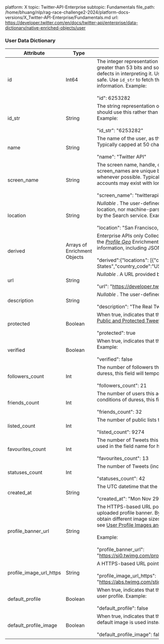 platform: X
topic: Twitter-API-Enterprise
subtopic: Fundamentals
file_path: /home/bhuang/nlp/rag-race-challenge2-2024/platform-docs-versions/X_Twitter-API-Enterprise/Fundamentals.md
url: https://developer.twitter.com/en/docs/twitter-api/enterprise/data-dictionary/native-enriched-objects/user


### User Data Dictionary

| Attribute | Type | Description |
| --- | --- | --- |
| id  | Int64 | The integer representation of the unique identifier for this User. This number is greater than 53 bits and some programming languages may have difficulty/silent defects in interpreting it. Using a signed 64 bit integer for storing this identifier is safe. Use `id_str` to fetch the identifier to be safe. See [Twitter IDs](https://developer.twitter.com/en/docs/twitter-ids) for more information. Example:<br><br>"id": 6253282 |
| id\_str | String | The string representation of the unique identifier for this User. Implementations should use this rather than the large, possibly un-consumable integer in `id`. Example:<br><br>"id\_str": "6253282" |
| name | String | The name of the user, as they’ve defined it. Not necessarily a person’s name. Typically capped at 50 characters, but subject to change. Example:<br><br>"name": "Twitter API" |
| screen\_name | String | The screen name, handle, or alias that this user identifies themselves with. screen\_names are unique but subject to change. Use `id_str` as a user identifier whenever possible. Typically a maximum of 15 characters long, but some historical accounts may exist with longer names. Example:<br><br>"screen\_name": "twitterapi" |
| location | String | _Nullable_ . The user-defined location for this account’s profile. Not necessarily a location, nor machine-parseable. This field will occasionally be fuzzily interpreted by the Search service. Example:<br><br>"location": "San Francisco, CA" |
| derived | Arrays of Enrichment Objects | Enterprise APIs only Collection of Enrichment metadata derived for user. Provides the [_Profile Geo_](https://developer.twitter.com/content/developer-twitter/en/docs/twitter-api/enterprise/enrichments/overview/profile-geo) Enrichment metadata. See referenced documentation for more information, including JSON data dictionaries. Example:<br><br>"derived":{"locations": \[{"country":"United States","country\_code":"US","locality":"Denver"}\]} |
| url | String | _Nullable_ . A URL provided by the user in association with their profile. Example:<br><br>"url": "https://developer.twitter.com" |
| description | String | _Nullable_ . The user-defined UTF-8 string describing their account. Example:<br><br>"description": "The Real Twitter API." |
| protected | Boolean | When true, indicates that this user has chosen to protect their Tweets. See [About Public and Protected Tweets](https://support.twitter.com/articles/14016-about-public-and-protected-tweets) . Example:<br><br>"protected": true |
| verified | Boolean | When true, indicates that the user has a verified account. See [Verified Accounts](https://support.twitter.com/articles/119135-faqs-about-verified-accounts) . Example:<br><br>"verified": false |
| followers\_count | Int | The number of followers this account currently has. Under certain conditions of duress, this field will temporarily indicate “0”. Example:<br><br>"followers\_count": 21 |
| friends\_count | Int | The number of users this account is following (AKA their “followings”). Under certain conditions of duress, this field will temporarily indicate “0”. Example:<br><br>"friends\_count": 32 |
| listed\_count | Int | The number of public lists that this user is a member of. Example:<br><br>"listed\_count": 9274 |
| favourites\_count | Int | The number of Tweets this user has liked in the account’s lifetime. British spelling used in the field name for historical reasons. Example:<br><br>"favourites\_count": 13 |
| statuses\_count | Int | The number of Tweets (including retweets) issued by the user. Example:<br><br>"statuses\_count": 42 |
| created\_at | String | The UTC datetime that the user account was created on Twitter. Example:<br><br>"created\_at": "Mon Nov 29 21:18:15 +0000 2010" |
| profile\_banner\_url | String | The HTTPS-based URL pointing to the standard web representation of the user’s uploaded profile banner. By adding a final path element of the URL, it is possible to obtain different image sizes optimized for specific displays. For size variants, please see [User Profile Images and Banners](https://developer.twitter.com/en/docs/accounts-and-users/user-profile-images-and-banners) .<br><br>Example:<br><br>"profile\_banner\_url": "https://si0.twimg.com/profile\_banners/819797/1348102824" |
| profile\_image\_url\_https | String | A HTTPS-based URL pointing to the user’s profile image. Example:<br><br>"profile\_image\_url\_https":<br>"https://abs.twimg.com/sticky/default\_profile\_images/default\_profile\_normal.png" |
| default\_profile | Boolean | When true, indicates that the user has not altered the theme or background of their user profile. Example:<br><br>"default\_profile": false |
| default\_profile\_image | Boolean | When true, indicates that the user has not uploaded their own profile image and a default image is used instead. Example:<br><br>"default\_profile\_image": false |